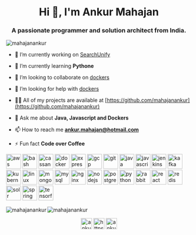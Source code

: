 <h1 align="center">Hi 👋, I'm Ankur Mahajan</h1>
<h3 align="center">A passionate programmer and solution architect from India.</h3>

<p align="left"> <img src="https://komarev.com/ghpvc/?username=mahajanankur" alt="mahajanankur" /> </p>

- 🔭 I’m currently working on [SearchUnify](https://www.searchunify.com/)

- 🌱 I’m currently learning **Pythone**

- 👯 I’m looking to collaborate on [dockers](https://github.com/mahajanankur/dockers)

- 🤝 I’m looking for help with [dockers](https://github.com/mahajanankur/dockers)

- 👨‍💻 All of my projects are available at [https://github.com/mahajanankur](https://github.com/mahajanankur)

- 💬 Ask me about **Java, Javascript and Dockers**

- 📫 How to reach me **ankur.mahajan@hotmail.com**

- ⚡ Fun fact **Code over Coffee**

<p align="left"><img src="https://devicons.github.io/devicon/devicon.git/icons/amazonwebservices/amazonwebservices-original-wordmark.svg" alt="aws" width="40" height="40"/> <img src="https://www.vectorlogo.zone/logos/gnu_bash/gnu_bash-icon.svg" alt="bash" width="40" height="40"/> <img src="https://www.vectorlogo.zone/logos/apache_cassandra/apache_cassandra-icon.svg" alt="cassandra" width="40" height="40"/> <img src="https://devicons.github.io/devicon/devicon.git/icons/docker/docker-original-wordmark.svg" alt="docker" width="40" height="40"/> <img src="https://devicons.github.io/devicon/devicon.git/icons/express/express-original-wordmark.svg" alt="express" width="40" height="40"/> <img src="https://www.vectorlogo.zone/logos/google_cloud/google_cloud-icon.svg" alt="gcp" width="40" height="40"/> <img src="https://www.vectorlogo.zone/logos/git-scm/git-scm-icon.svg" alt="git" width="40" height="40"/> <img src="https://devicons.github.io/devicon/devicon.git/icons/java/java-original-wordmark.svg" alt="java" width="40" height="40"/> <img src="https://devicons.github.io/devicon/devicon.git/icons/javascript/javascript-original.svg" alt="javascript" width="40" height="40"/> <img src="https://www.vectorlogo.zone/logos/jenkins/jenkins-icon.svg" alt="jenkins" width="40" height="40"/> <img src="https://www.vectorlogo.zone/logos/apache_kafka/apache_kafka-icon.svg" alt="kafka" width="40" height="40"/> <img src="https://www.vectorlogo.zone/logos/kubernetes/kubernetes-icon.svg" alt="kubernetes" width="40" height="40"/> <img src="https://devicons.github.io/devicon/devicon.git/icons/linux/linux-original.svg" alt="linux" width="40" height="40"/> <img src="https://devicons.github.io/devicon/devicon.git/icons/mongodb/mongodb-original-wordmark.svg" alt="mongodb" width="40" height="40"/> <img src="https://devicons.github.io/devicon/devicon.git/icons/mysql/mysql-original-wordmark.svg" alt="mysql" width="40" height="40"/> <img src="https://devicons.github.io/devicon/devicon.git/icons/nginx/nginx-original.svg" alt="nginx" width="40" height="40"/> <img src="https://devicons.github.io/devicon/devicon.git/icons/nodejs/nodejs-original-wordmark.svg" alt="nodejs" width="40" height="40"/> <img src="https://devicons.github.io/devicon/devicon.git/icons/postgresql/postgresql-original-wordmark.svg" alt="postgresql" width="40" height="40"/> <img src="https://devicons.github.io/devicon/devicon.git/icons/python/python-original.svg" alt="python" width="40" height="40"/> <img src="https://www.vectorlogo.zone/logos/rabbitmq/rabbitmq-icon.svg" alt="rabbitMQ" width="40" height="40"/> <img src="https://devicons.github.io/devicon/devicon.git/icons/react/react-original-wordmark.svg" alt="react" width="40" height="40"/> <img src="https://devicons.github.io/devicon/devicon.git/icons/redis/redis-original-wordmark.svg" alt="redis" width="40" height="40"/> <img src="https://www.vectorlogo.zone/logos/apache_solr/apache_solr-icon.svg" alt="solr" width="40" height="40"/> <img src="https://www.vectorlogo.zone/logos/springio/springio-icon.svg" alt="spring" width="40" height="40"/> <img src="https://www.vectorlogo.zone/logos/tensorflow/tensorflow-icon.svg" alt="tensorflow" width="40" height="40"/></p><img align="left" src="https://github-readme-stats.vercel.app/api/top-langs/?username=mahajanankur&layout=compact&hide=html" alt="mahajanankur" />

<img align="center" src="https://github-readme-stats.vercel.app/api?username=mahajanankur&show_icons=true" alt="mahajanankur" />

<p align="center">
<a href="https://linkedin.com/in/ankur-mahajan-a5271415" target="blank"><img align="center" src="https://cdn.jsdelivr.net/npm/simple-icons@3.0.1/icons/linkedin.svg" alt="ankur-mahajan-a5271415" height="30" width="30" /></a>
<a href="https://stackoverflow.com/users/https://stackoverflow.com/users/3932396/ankur-mahajan" target="blank"><img align="center" src="https://cdn.jsdelivr.net/npm/simple-icons@3.0.1/icons/stackoverflow.svg" alt="https://stackoverflow.com/users/3932396/ankur-mahajan" height="30" width="30" /></a>
<a href="https://dribbble.com/ankur mahajan" target="blank"><img align="center" src="https://cdn.jsdelivr.net/npm/simple-icons@3.0.1/icons/dribbble.svg" alt="ankur mahajan" height="30" width="30" /></a>
</p>
